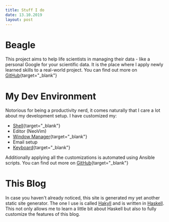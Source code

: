 ```yaml
---
title: Stuff I do
date: 13.10.2019
layout: post
---
```


# Beagle

This project aims to help life scientists in managing their data - like a personal Google for your scientific data.
It is the place where I apply newly learned skills to a real-world project.
You can find out more on [GitHub](https://github.com/peri4n/beagle){target="_blank"}

# My Dev Environment

Notorious for being a productivity nerd, it comes naturally that I care a lot about my development setup.
I have customized my:

* [Shell](https://github.com/peri4n/suckless-terminal){target="_blank"}
* Editor (NeoVim)
* [Window Manager](https://github.com/peri4n/wm){target="_blank"}
* Email setup
* [Keyboard](https://github.com/peri4n/qmk_firmware){target="_blank"}

Additionally applying all the customizations is automated using Ansible scripts.
You can find out more on [GitHub](https://github.com/peri4n/setup){target="_blank"}

# This Blog

In case you haven't already noticed, this site is generated my yet another static site generator.
The one I use is called [Hakyll](https://jaspervdj.be/hakyll/) and is written in [Haskell](https://www.haskell.org).
This not only allows me to learn a little bit about Haskell but also to fully customize the features of this blog.

